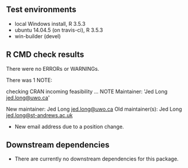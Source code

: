 ## Test environments

* local Windows install, R 3.5.3
* ubuntu 14.04.5 (on travis-ci), R 3.5.3
* win-builder (devel)

## R CMD check results

There were no ERRORs or WARNINGs. 

There was 1 NOTE:

checking CRAN incoming feasibility ... NOTE
Maintainer: 'Jed Long <jed.long@uwo.ca>'

New maintainer:
  Jed Long <jed.long@uwo.ca>
Old maintainer(s):
  Jed Long <jed.long@st-andrews.ac.uk>

* New email address due to a position change.

## Downstream dependencies

* There are currently no downstream dependencies for this package.